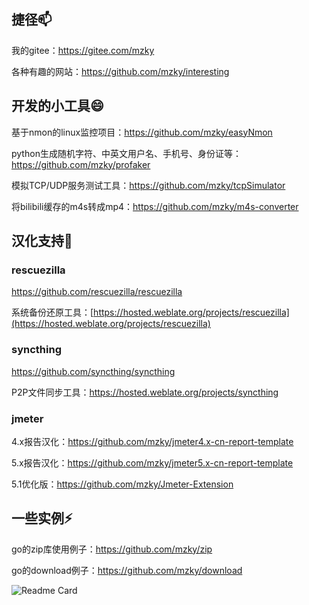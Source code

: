 ## 捷径📫

我的gitee：https://gitee.com/mzky

各种有趣的网站：https://github.com/mzky/interesting


## 开发的小工具😄

基于nmon的linux监控项目：https://github.com/mzky/easyNmon

python生成随机字符、中英文用户名、手机号、身份证等：https://github.com/mzky/profaker

模拟TCP/UDP服务测试工具：https://github.com/mzky/tcpSimulator

将bilibili缓存的m4s转成mp4：https://github.com/mzky/m4s-converter

## 汉化支持🌱

### rescuezilla
https://github.com/rescuezilla/rescuezilla

系统备份还原工具：[https://hosted.weblate.org/projects/rescuezilla](https://hosted.weblate.org/projects/rescuezilla)


### syncthing
https://github.com/syncthing/syncthing

P2P文件同步工具：https://hosted.weblate.org/projects/syncthing

### jmeter

4.x报告汉化：https://github.com/mzky/jmeter4.x-cn-report-template

5.x报告汉化：https://github.com/mzky/jmeter5.x-cn-report-template

5.1优化版：https://github.com/mzky/Jmeter-Extension


## 一些实例⚡

go的zip库使用例子：https://github.com/mzky/zip

go的download例子：https://github.com/mzky/download


![Readme Card](https://github-readme-stats.vercel.app/api?username=mzky&show_icons=true&theme=dark)



